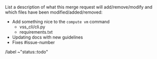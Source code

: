
List a description of what this merge request will add/remove/modify 
and which files have been modified/added/removed:

- Add something nice to the `compute vm` command
  - vss_cli/cli.py
  - requirements.txt
- Updating docs with new guidelines
- Fixes #issue-number

/label ~"status::todo" 